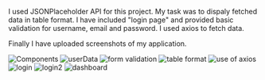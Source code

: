 
I used JSONPlaceholder API for this project. 
My task was to dispaly fetched data in table format.
I have included "login page" and provided basic validation for username, email and password.
I used axios to fetch data. 

Finally I have uploaded screenshots of my application.





![Components](https://github.com/user-attachments/assets/10bfc59a-d02e-4a27-bf53-57bdfe08e751)
![userData](https://github.com/user-attachments/assets/dcbe2166-fd09-446e-ad2e-f6b06fa79031)
![form validation](https://github.com/user-attachments/assets/fdd7f751-10b9-4574-9e62-1c2ada01fa21)
![table format](https://github.com/user-attachments/assets/a62b7b35-64c4-4498-9c6b-6cb6bfae8db8)
![use of axios](https://github.com/user-attachments/assets/8767dc97-c8f0-42d6-b9e2-dc59ec0ffaf1)
![login](https://github.com/user-attachments/assets/07415b71-5520-4116-a439-39c4317d61b2)
![login2](https://github.com/user-attachments/assets/93392c5d-273c-49c7-9594-e78fa9710422)
![dashboard](https://github.com/user-attachments/assets/3f848d36-6f46-455c-bc27-0c51f9311582)
